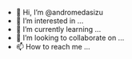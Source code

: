 - 👋 Hi, I’m @andromedasizu
- 👀 I’m interested in ...
- 🌱 I’m currently learning ...
- 💞️ I’m looking to collaborate on ...
- 📫 How to reach me ...

<!---
andromedasizu/andromedasizu is a ✨ special ✨ repository because its `README.md` (this file) appears on your GitHub profile.
You can click the Preview link to take a look at your changes.
--->
